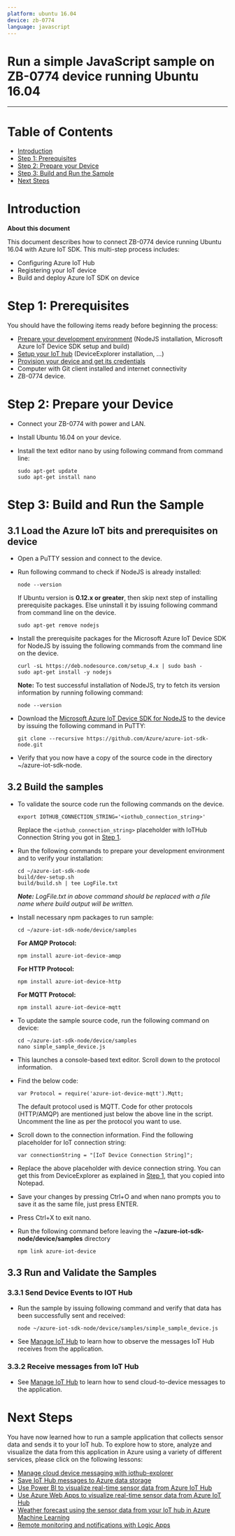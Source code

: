 ```yaml
---
platform: ubuntu 16.04
device: zb-0774
language: javascript
---
```


Run a simple JavaScript sample on ZB-0774 device running Ubuntu 16.04
===
---

# Table of Contents

-   [Introduction](#Introduction)
-   [Step 1: Prerequisites](#Prerequisites)
-   [Step 2: Prepare your Device](#PrepareDevice)
-   [Step 3: Build and Run the Sample](#Build)
-   [Next Steps](#NextSteps)

<a name="Introduction"></a>
# Introduction

**About this document**

This document describes how to connect ZB-0774 device running Ubuntu 16.04 with Azure IoT SDK. This multi-step process includes:

-   Configuring Azure IoT Hub
-   Registering your IoT device
-   Build and deploy Azure IoT SDK on device

<a name="Prerequisites"></a>
# Step 1: Prerequisites

You should have the following items ready before beginning the process:

-   [Prepare your development environment][setup-devbox-linux] (NodeJS installation, Microsoft Azure IoT Device SDK setup and build)
-   [Setup your IoT hub][lnk-setup-iot-hub] (DeviceExplorer installation, ...)
-   [Provision your device and get its credentials][lnk-manage-iot-hub]
-   Computer with Git client installed and internet connectivity
-   ZB-0774 device.

<a name="PrepareDevice"></a>
# Step 2: Prepare your Device

-   Connect your ZB-0774 with power and LAN.
-   Install Ubuntu 16.04 on your device.
-   Install the text editor nano by using following command from command line:

        sudo apt-get update
		sudo apt-get install nano

<a name="Build"></a>
# Step 3: Build and Run the Sample

<a name="Load"></a>
## 3.1 Load the Azure IoT bits and prerequisites on device

-   Open a PuTTY session and connect to the device.
-   Run following command to check if NodeJS is already installed:

        node --version

    If Ubuntu version is **0.12.x or greater**, then skip next step of installing prerequisite packages. Else uninstall it by issuing following command from command line on the device.

        sudo apt-get remove nodejs

-   Install the prerequisite packages for the Microsoft Azure IoT Device SDK for NodeJS by issuing the following commands from the command line on the device.

        curl -sL https://deb.nodesource.com/setup_4.x | sudo bash -
        sudo apt-get install -y nodejs
     
    **Note:** To test successful installation of NodeJS, try to fetch its version information by running following command:

        node --version

-   Download the [Microsoft Azure IoT Device SDK for NodeJS][Microsoft Azure IoT Device SDK for NodeJS] to the device by issuing the following command in PuTTY:

        git clone --recursive https://github.com/Azure/azure-iot-sdk-node.git

-   Verify that you now have a copy of the source code in the directory ~/azure-iot-sdk-node.

<a name="BuildSamples"></a>
## 3.2 Build the samples

-   To validate the source code run the following commands on the device.

        export IOTHUB_CONNECTION_STRING='<iothub_connection_string>'

    Replace the `<iothub_connection_string>` placeholder with IoTHub Connection String you got in [Step 1](#Prerequisites).    

-   Run the following commands to prepare your development environment and to verify your installation:

        cd ~/azure-iot-sdk-node
        build/dev-setup.sh
        build/build.sh | tee LogFile.txt

    ***Note:*** *LogFile.txt in above command should be replaced with a file name where build output will be written.*

-   Install necessary npm packages to run sample:

        cd ~/azure-iot-sdk-node/device/samples

    **For AMQP Protocol:**
	
        npm install azure-iot-device-amqp
	
    **For HTTP Protocol:**
	
        npm install azure-iot-device-http
	
    **For MQTT Protocol:**

        npm install azure-iot-device-mqtt	

-   To update the sample source code, run the following command on device:

        cd ~/azure-iot-sdk-node/device/samples
        nano simple_sample_device.js

-   This launches a console-based text editor. Scroll down to the protocol information.
    
-   Find the below code:

        var Protocol = require('azure-iot-device-mqtt').Mqtt;
	
    The default protocol used is MQTT. Code for other protocols (HTTP/AMQP) are mentioned just below the above line in the script.
    Uncomment the line as per the protocol you want to use.

-   Scroll down to the connection information. Find the following placeholder for IoT connection string:

        var connectionString = "[IoT Device Connection String]";

-   Replace the above placeholder with device connection string. You can get this from DeviceExplorer as explained in [Step 1](#Prerequisites), that you copied into Notepad.

-   Save your changes by pressing Ctrl+O and when nano prompts you to save it as the same file, just press ENTER.

-   Press Ctrl+X to exit nano.

-   Run the following command before leaving the **~/azure-iot-sdk-node/device/samples** directory

        npm link azure-iot-device

<a name="Run"></a>
## 3.3 Run and Validate the Samples

### 3.3.1 Send Device Events to IOT Hub

-   Run the sample by issuing following command and verify that data has been successfully sent and received:

        node ~/azure-iot-sdk-node/device/samples/simple_sample_device.js

-   See [Manage IoT Hub][lnk-manage-iot-hub] to learn how to observe the messages IoT Hub receives from the application.

### 3.3.2 Receive messages from IoT Hub

-   See [Manage IoT Hub][lnk-manage-iot-hub] to learn how to send cloud-to-device messages to the application.

<a name="NextSteps"></a>
# Next Steps

You have now learned how to run a sample application that collects sensor data and sends it to your IoT hub. To explore how to store, analyze and visualize the data from this application in Azure using a variety of different services, please click on the following lessons:

-   [Manage cloud device messaging with iothub-explorer]
-   [Save IoT Hub messages to Azure data storage]
-   [Use Power BI to visualize real-time sensor data from Azure IoT Hub]
-   [Use Azure Web Apps to visualize real-time sensor data from Azure IoT Hub]
-   [Weather forecast using the sensor data from your IoT hub in Azure Machine Learning]
-   [Remote monitoring and notifications with Logic Apps]   

[Manage cloud device messaging with iothub-explorer]: https://docs.microsoft.com/en-us/azure/iot-hub/iot-hub-explorer-cloud-device-messaging
[Save IoT Hub messages to Azure data storage]: https://docs.microsoft.com/en-us/azure/iot-hub/iot-hub-store-data-in-azure-table-storage
[Use Power BI to visualize real-time sensor data from Azure IoT Hub]: https://docs.microsoft.com/en-us/azure/iot-hub/iot-hub-live-data-visualization-in-power-bi
[Use Azure Web Apps to visualize real-time sensor data from Azure IoT Hub]: https://docs.microsoft.com/en-us/azure/iot-hub/iot-hub-live-data-visualization-in-web-apps
[Weather forecast using the sensor data from your IoT hub in Azure Machine Learning]: https://docs.microsoft.com/en-us/azure/iot-hub/iot-hub-weather-forecast-machine-learning
[Remote monitoring and notifications with Logic Apps]: https://docs.microsoft.com/en-us/azure/iot-hub/iot-hub-monitoring-notifications-with-azure-logic-apps
[setup-devbox-linux]: https://github.com/Azure/azure-iot-device-ecosystem/blob/master/get_started/node-devbox-setup.md
[lnk-setup-iot-hub]: https://github.com/Azure/azure-iot-device-ecosystem/blob/master/setup_iothub.md
[lnk-manage-iot-hub]: https://github.com/Azure/azure-iot-device-ecosystem/blob/master/manage_iot_hub.md
[Microsoft Azure IoT Device SDK for NodeJS]: https://github.com/Azure/azure-iot-sdk-node/tree/master/device